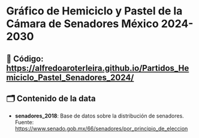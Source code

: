 # Gráfico de Hemiciclo y Pastel de la Cámara de Senadores México 2024-2030

## 🔗 Código: https://alfredoaroterleira.github.io/Partidos_Hemiciclo_Pastel_Senadores_2024/

## 🗂️ Contenido de la data
- **senadores_2018**: Base de datos sobre la distribución de senadores.
Fuente: https://www.senado.gob.mx/66/senadores/por_principio_de_eleccion
